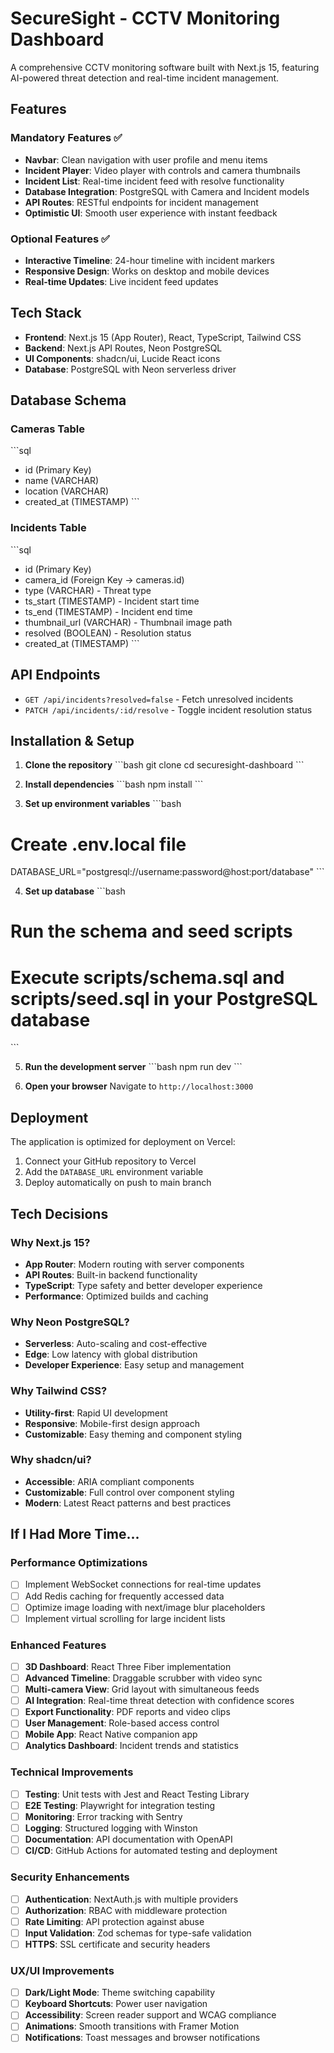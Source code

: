 # SecureSight - CCTV Monitoring Dashboard

A comprehensive CCTV monitoring software built with Next.js 15, featuring AI-powered threat detection and real-time incident management.

## Features

### Mandatory Features ✅
- **Navbar**: Clean navigation with user profile and menu items
- **Incident Player**: Video player with controls and camera thumbnails
- **Incident List**: Real-time incident feed with resolve functionality
- **Database Integration**: PostgreSQL with Camera and Incident models
- **API Routes**: RESTful endpoints for incident management
- **Optimistic UI**: Smooth user experience with instant feedback

### Optional Features ✅
- **Interactive Timeline**: 24-hour timeline with incident markers
- **Responsive Design**: Works on desktop and mobile devices
- **Real-time Updates**: Live incident feed updates

## Tech Stack

- **Frontend**: Next.js 15 (App Router), React, TypeScript, Tailwind CSS
- **Backend**: Next.js API Routes, Neon PostgreSQL
- **UI Components**: shadcn/ui, Lucide React icons
- **Database**: PostgreSQL with Neon serverless driver

## Database Schema

### Cameras Table
\`\`\`sql
- id (Primary Key)
- name (VARCHAR)
- location (VARCHAR)
- created_at (TIMESTAMP)
\`\`\`

### Incidents Table
\`\`\`sql
- id (Primary Key)
- camera_id (Foreign Key → cameras.id)
- type (VARCHAR) - Threat type
- ts_start (TIMESTAMP) - Incident start time
- ts_end (TIMESTAMP) - Incident end time
- thumbnail_url (VARCHAR) - Thumbnail image path
- resolved (BOOLEAN) - Resolution status
- created_at (TIMESTAMP)
\`\`\`

## API Endpoints

- `GET /api/incidents?resolved=false` - Fetch unresolved incidents
- `PATCH /api/incidents/:id/resolve` - Toggle incident resolution status

## Installation & Setup

1. **Clone the repository**
\`\`\`bash
git clone <repository-url>
cd securesight-dashboard
\`\`\`

2. **Install dependencies**
\`\`\`bash
npm install
\`\`\`

3. **Set up environment variables**
\`\`\`bash
# Create .env.local file
DATABASE_URL="postgresql://username:password@host:port/database"
\`\`\`

4. **Set up database**
\`\`\`bash
# Run the schema and seed scripts
# Execute scripts/schema.sql and scripts/seed.sql in your PostgreSQL database
\`\`\`

5. **Run the development server**
\`\`\`bash
npm run dev
\`\`\`

6. **Open your browser**
Navigate to `http://localhost:3000`

## Deployment

The application is optimized for deployment on Vercel:

1. Connect your GitHub repository to Vercel
2. Add the `DATABASE_URL` environment variable
3. Deploy automatically on push to main branch

## Tech Decisions

### Why Next.js 15?
- **App Router**: Modern routing with server components
- **API Routes**: Built-in backend functionality
- **TypeScript**: Type safety and better developer experience
- **Performance**: Optimized builds and caching

### Why Neon PostgreSQL?
- **Serverless**: Auto-scaling and cost-effective
- **Edge**: Low latency with global distribution
- **Developer Experience**: Easy setup and management

### Why Tailwind CSS?
- **Utility-first**: Rapid UI development
- **Responsive**: Mobile-first design approach
- **Customizable**: Easy theming and component styling

### Why shadcn/ui?
- **Accessible**: ARIA compliant components
- **Customizable**: Full control over component styling
- **Modern**: Latest React patterns and best practices

## If I Had More Time...

### Performance Optimizations
- [ ] Implement WebSocket connections for real-time updates
- [ ] Add Redis caching for frequently accessed data
- [ ] Optimize image loading with next/image blur placeholders
- [ ] Implement virtual scrolling for large incident lists

### Enhanced Features
- [ ] **3D Dashboard**: React Three Fiber implementation
- [ ] **Advanced Timeline**: Draggable scrubber with video sync
- [ ] **Multi-camera View**: Grid layout with simultaneous feeds
- [ ] **AI Integration**: Real-time threat detection with confidence scores
- [ ] **Export Functionality**: PDF reports and video clips
- [ ] **User Management**: Role-based access control
- [ ] **Mobile App**: React Native companion app
- [ ] **Analytics Dashboard**: Incident trends and statistics

### Technical Improvements
- [ ] **Testing**: Unit tests with Jest and React Testing Library
- [ ] **E2E Testing**: Playwright for integration testing
- [ ] **Monitoring**: Error tracking with Sentry
- [ ] **Logging**: Structured logging with Winston
- [ ] **Documentation**: API documentation with OpenAPI
- [ ] **CI/CD**: GitHub Actions for automated testing and deployment

### Security Enhancements
- [ ] **Authentication**: NextAuth.js with multiple providers
- [ ] **Authorization**: RBAC with middleware protection
- [ ] **Rate Limiting**: API protection against abuse
- [ ] **Input Validation**: Zod schemas for type-safe validation
- [ ] **HTTPS**: SSL certificate and security headers

### UX/UI Improvements
- [ ] **Dark/Light Mode**: Theme switching capability
- [ ] **Keyboard Shortcuts**: Power user navigation
- [ ] **Accessibility**: Screen reader support and WCAG compliance
- [ ] **Animations**: Smooth transitions with Framer Motion
- [ ] **Notifications**: Toast messages and browser notifications
